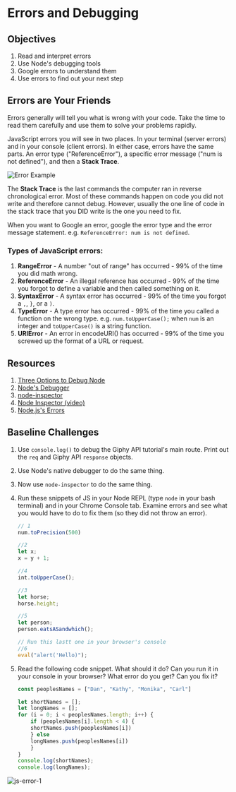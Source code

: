 # Errors and Debugging

## Objectives

1. Read and interpret errors
1. Use Node's debugging tools
1. Google errors to understand them
1. Use errors to find out your next step

## Errors are Your Friends

Errors generally will tell you what is wrong with your code. Take the time to read them carefully and use them to solve your problems rapidly.

JavaScript errors you will see in two places. In your terminal (server errors) and in your console (client errors). In either case, errors have the same parts. An error type ("ReferenceError"), a specific error message ("num is not defined"), and then a **Stack Trace**.

![Error Example](assets/error-example.png)

The **Stack Trace** is the last commands the computer ran in reverse chronological error. Most of these commands happen on code you did not write and therefore cannot debug. However, usually the one line of code in the stack trace that you DID write is the one you need to fix.

When you want to Google an error, google the error type and the error message statement. e.g. `ReferenceError: num is not defined`.

### Types of JavaScript errors:

1. **RangeError** - A number "out of range" has occurred - 99% of the time you did math wrong.
1. **ReferenceError** - An illegal reference has occurred - 99% of the time you forgot to define a variable and then called something on it.
1. **SyntaxError** - A syntax error has occurred - 99% of the time you forgot a `,`, `}`, or a `)`.
1. **TypeError** - A type error has occurred - 99% of the time you called a function on the wrong type. e.g. `num.toUpperCase();` when `num` is an integer and `toUpperCase()` is a string function.
1. **URIError** - An error in encodeURI() has occurred - 99% of the time you screwed up the format of a URL or request.

## Resources

1. [Three Options to Debug Node](https://spin.atomicobject.com/2015/09/25/debug-node-js/)
1. [Node's Debugger](https://nodejs.org/api/debugger.html)
1. [node-inspector](https://github.com/node-inspector/node-inspector)
1. [Node Inspector (video)](https://www.youtube.com/watch?v=03qGA-GJXjI)
1. [Node.js's Errors](https://nodejs.org/api/errors.html#errors_class_referenceerror)

## Baseline Challenges

1. Use `console.log()` to debug the Giphy API tutorial's main route. Print out the `req` and Giphy API `response` objects.
1. Use Node's native debugger to do the same thing.
1. Now use `node-inspector` to do the same thing.

1. Run these snippets of JS in your Node REPL (type `node` in your bash terminal) and in your Chrome Console tab. Examine errors and see what you would have to do to fix them (so they did not throw an error).

	```js
	// 1
	num.toPrecision(500)

	//2
	let x;
	x = y + 1;

	//4
	int.toUpperCase();

	//3
	let horse;
	horse.height;

	//5
	let person;
	person.eatsASandwhich();

	// Run this lastt one in your browser's console
	//6 
	eval("alert('Hello)");
	```

1. Read the following code snippet. What should it do? Can you run it in your console in your browser? What error do you get? Can you fix it?

	```js
	const peoplesNames = ["Dan", "Kathy", "Monika", "Carl"]

	let shortNames = [];
	let longNames = [];
	for (i = 0; i < peoplesNames.length; i++) {
	    if (peoplesNames[i].length < 4) {
		shortNames.push(peoplesNames[i])
	    } else
		longNames.push(peoplesNames[i])
	    }
	}
	console.log(shortNames);
	console.log(longNames);
	```

![js-error-1](assets/js-error-1.png)
